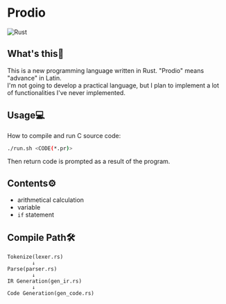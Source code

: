 # Prodio

![Rust](https://github.com/ikanago/prodio/workflows/Rust/badge.svg)

## What's this🤔
This is a new programming language written in Rust. "Prodio" means "advance" in Latin.  
I'm not going to develop a practical language, but I plan to implement a lot of functionalities I've never implemented.

## Usage💻
How to compile and run C source code:
```bash
./run.sh <CODE(*.pr)>
```
Then return code is prompted as a result of the program.

## Contents⚙
* arithmetical calculation
* variable
* `if` statement

## Compile Path🛠
```
Tokenize(lexer.rs)
        ↓
Parse(parser.rs)
        ↓
IR Generation(gen_ir.rs)
        ↓
Code Generation(gen_code.rs)
```